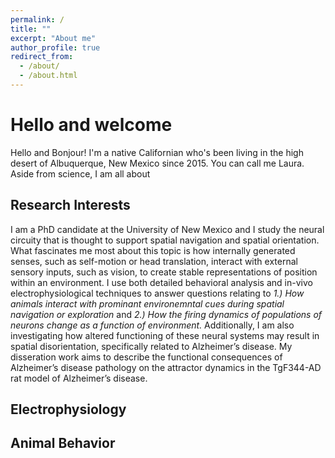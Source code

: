 ```yaml
---
permalink: /
title: ""
excerpt: "About me"
author_profile: true
redirect_from: 
  - /about/
  - /about.html
---
```


Hello and welcome
======
Hello and Bonjour! I'm a native Californian who's been living in the high desert of Albuquerque, New Mexico since 2015. You can call me Laura. Aside from science, I am all about  

Research Interests
------

I am a PhD candidate at the University of New Mexico and I study the neural circuity that is thought to support spatial navigation and spatial orientation. 
What fascinates me most about this topic is how internally generated senses, such as self-motion or head translation, interact with external sensory inputs, such as vision, to create stable representations of position within an environment. I use both detailed behavioral analysis and in-vivo electrophysiological techniques to answer questions relating to *1.) How animals interact with prominant environemntal cues during spatial navigation or exploration* and *2.) How the firing dynamics of populations of neurons change as a function of environment.* Additionally, I am also investigating how altered functioning of these neural systems may result in spatial disorientation, specifically related to Alzheimer’s disease. My disseration work aims to describe the functional consequences of Alzheimer’s disease pathology on the attractor dynamics in the TgF344-AD rat model of Alzheimer’s disease.


Electrophysiology
------

Animal Behavior 
------

